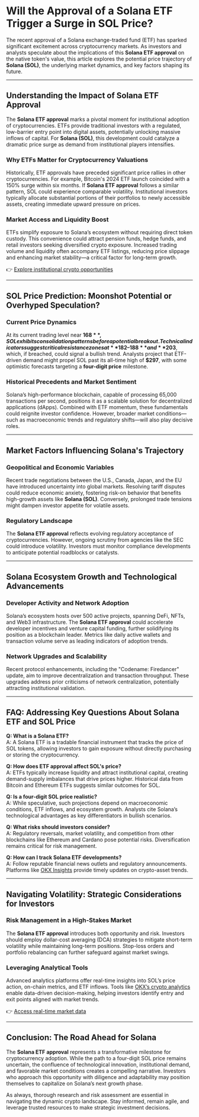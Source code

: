 # Will the Approval of a Solana ETF Trigger a Surge in SOL Price?

The recent approval of a Solana exchange-traded fund (ETF) has sparked significant excitement across cryptocurrency markets. As investors and analysts speculate about the implications of this **Solana ETF approval** on the native token's value, this article explores the potential price trajectory of **Solana (SOL)**, the underlying market dynamics, and key factors shaping its future.

---

## Understanding the Impact of Solana ETF Approval

The **Solana ETF approval** marks a pivotal moment for institutional adoption of cryptocurrencies. ETFs provide traditional investors with a regulated, low-barrier entry point into digital assets, potentially unlocking massive inflows of capital. For **Solana (SOL)**, this development could catalyze a dramatic price surge as demand from institutional players intensifies.

### Why ETFs Matter for Cryptocurrency Valuations  
Historically, ETF approvals have preceded significant price rallies in other cryptocurrencies. For example, Bitcoin's 2024 ETF launch coincided with a 150% surge within six months. If **Solana ETF approval** follows a similar pattern, SOL could experience comparable volatility. Institutional investors typically allocate substantial portions of their portfolios to newly accessible assets, creating immediate upward pressure on prices.

### Market Access and Liquidity Boost  
ETFs simplify exposure to Solana’s ecosystem without requiring direct token custody. This convenience could attract pension funds, hedge funds, and retail investors seeking diversified crypto exposure. Increased trading volume and liquidity often accompany ETF listings, reducing price slippage and enhancing market stability—a critical factor for long-term growth.

👉 [Explore institutional crypto opportunities](https://bit.ly/okx-bonus)

---

## SOL Price Prediction: Moonshot Potential or Overhyped Speculation?

### Current Price Dynamics  
At its current trading level near **$168**, SOL exhibits consolidation patterns before a potential breakout. Technical indicators suggest critical resistance zones at **$182–$188** and **$203**, which, if breached, could signal a bullish trend. Analysts project that ETF-driven demand might propel SOL past its all-time high of **$297**, with some optimistic forecasts targeting a **four-digit price** milestone.

### Historical Precedents and Market Sentiment  
Solana’s high-performance blockchain, capable of processing 65,000 transactions per second, positions it as a scalable solution for decentralized applications (dApps). Combined with ETF momentum, these fundamentals could reignite investor confidence. However, broader market conditions—such as macroeconomic trends and regulatory shifts—will also play decisive roles.

---

## Market Factors Influencing Solana's Trajectory

### Geopolitical and Economic Variables  
Recent trade negotiations between the U.S., Canada, Japan, and the EU have introduced uncertainty into global markets. Resolving tariff disputes could reduce economic anxiety, fostering risk-on behavior that benefits high-growth assets like **Solana (SOL)**. Conversely, prolonged trade tensions might dampen investor appetite for volatile assets.

### Regulatory Landscape  
The **Solana ETF approval** reflects evolving regulatory acceptance of cryptocurrencies. However, ongoing scrutiny from agencies like the SEC could introduce volatility. Investors must monitor compliance developments to anticipate potential roadblocks or catalysts.

---

## Solana Ecosystem Growth and Technological Advancements

### Developer Activity and Network Adoption  
Solana’s ecosystem hosts over 500 active projects, spanning DeFi, NFTs, and Web3 infrastructure. The **Solana ETF approval** could accelerate developer incentives and venture capital funding, further solidifying its position as a blockchain leader. Metrics like daily active wallets and transaction volume serve as leading indicators of adoption trends.

### Network Upgrades and Scalability  
Recent protocol enhancements, including the "Codename: Firedancer" update, aim to improve decentralization and transaction throughput. These upgrades address prior criticisms of network centralization, potentially attracting institutional validation.

---

## FAQ: Addressing Key Questions About Solana ETF and SOL Price

**Q: What is a Solana ETF?**  
A: A Solana ETF is a tradable financial instrument that tracks the price of SOL tokens, allowing investors to gain exposure without directly purchasing or storing the cryptocurrency.

**Q: How does ETF approval affect SOL's price?**  
A: ETFs typically increase liquidity and attract institutional capital, creating demand-supply imbalances that drive prices higher. Historical data from Bitcoin and Ethereum ETFs suggests similar outcomes for SOL.

**Q: Is a four-digit SOL price realistic?**  
A: While speculative, such projections depend on macroeconomic conditions, ETF inflows, and ecosystem growth. Analysts cite Solana’s technological advantages as key differentiators in bullish scenarios.

**Q: What risks should investors consider?**  
A: Regulatory reversals, market volatility, and competition from other blockchains like Ethereum and Cardano pose potential risks. Diversification remains critical for risk management.

**Q: How can I track Solana ETF developments?**  
A: Follow reputable financial news outlets and regulatory announcements. Platforms like [OKX Insights](https://bit.ly/okx-bonus) provide timely updates on crypto-asset trends.

---

## Navigating Volatility: Strategic Considerations for Investors

### Risk Management in a High-Stakes Market  
The **Solana ETF approval** introduces both opportunity and risk. Investors should employ dollar-cost averaging (DCA) strategies to mitigate short-term volatility while maintaining long-term positions. Stop-loss orders and portfolio rebalancing can further safeguard against market swings.

### Leveraging Analytical Tools  
Advanced analytics platforms offer real-time insights into SOL’s price action, on-chain metrics, and ETF inflows. Tools like [OKX’s crypto analytics](https://bit.ly/okx-bonus) enable data-driven decision-making, helping investors identify entry and exit points aligned with market trends.

👉 [Access real-time market data](https://bit.ly/okx-bonus)

---

## Conclusion: The Road Ahead for Solana

The **Solana ETF approval** represents a transformative milestone for cryptocurrency adoption. While the path to a four-digit SOL price remains uncertain, the confluence of technological innovation, institutional demand, and favorable market conditions creates a compelling narrative. Investors who approach this opportunity with diligence and adaptability may position themselves to capitalize on Solana’s next growth phase.

As always, thorough research and risk assessment are essential in navigating the dynamic crypto landscape. Stay informed, remain agile, and leverage trusted resources to make strategic investment decisions.